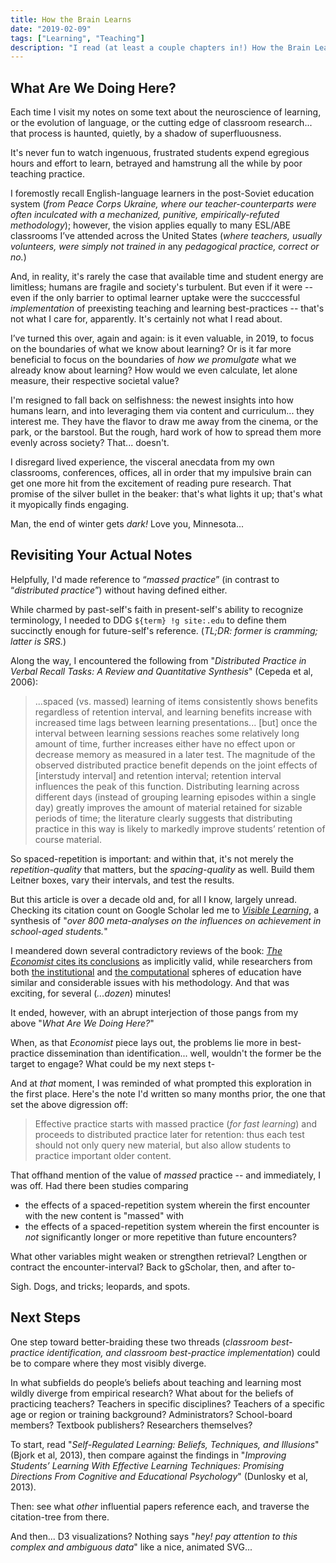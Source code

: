 ```yaml
---
title: How the Brain Learns
date: "2019-02-09"
tags: ["Learning", "Teaching"]
description: "I read (at least a couple chapters in!) How the Brain Learns; here's what I thought when rereading my notes."
---
```


## What Are We Doing Here?

Each time I visit my notes on some text about the neuroscience of learning, or the evolution of language, or the cutting edge of classroom research... that process is haunted, quietly, by a shadow of superfluousness.

It's never fun to watch ingenuous, frustrated students expend egregious hours and effort to learn, betrayed and hamstrung all the while by poor teaching practice.

I foremostly recall English-language learners in the post-Soviet education system (_from Peace Corps Ukraine, where our teacher-counterparts were often inculcated with a mechanized, punitive, empirically-refuted methodology_); however, the vision applies equally to many ESL/ABE classrooms I’ve attended across the United States (_where teachers, usually volunteers, were simply not trained in_ any _pedagogical practice, correct or no._)

And, in reality, it's rarely the case that available time and student energy are limitless; humans are fragile and society's turbulent. But even if it were -- even if the only barrier to optimal learner uptake were the succcessful _implementation_ of preexisting teaching and learning best-practices -- that's not what I care for, apparently. It's certainly not what I read about.

I’ve turned this over, again and again: is it even valuable, in 2019, to focus on the boundaries of what we know about learning? Or is it far more beneficial to focus on the boundaries of _how we promulgate_ what we already know about learning? How would we even calculate, let alone measure, their respective societal value?

I'm resigned to fall back on selfishness: the newest insights into how humans learn, and into leveraging them via content and curriculum... they interest me. They have the flavor to draw me away from the cinema, or the park, or the barstool. But the rough, hard work of how to spread them more evenly across society? That... doesn't.

I disregard lived experience, the visceral anecdata from my own classrooms, conferences, offices, all in order that my impulsive brain can get one more hit from the excitement of reading pure research. That promise of the silver bullet in the beaker: that's what lights it up; that's what it myopically finds engaging.

Man, the end of winter gets _dark!_ Love you, Minnesota...

## Revisiting Your Actual Notes

Helpfully, I'd made reference to “_massed practice_” (in contrast to “_distributed practice_”) without having defined either.

While charmed by past-self's faith in present-self's ability to recognize terminology, I needed to DDG `${term} !g site:.edu` to define them succinctly enough for future-self's reference. (_TL;DR: former is cramming; latter is SRS._)

Along the way, I encountered the following from "_Distributed Practice in Verbal Recall Tasks: A Review and Quantitative Synthesis_" (Cepeda et al, 2006):

> ...spaced (vs. massed) learning of items consistently shows benefits regardless of retention interval, and learning benefits increase with increased time lags between learning presentations... [but] once the interval between learning sessions reaches some relatively long amount of time, further increases either have no effect upon or decrease memory as measured in a later test. The magnitude of the observed distributed practice benefit depends on the joint effects of [interstudy interval] and retention interval; retention interval influences the peak of this function.
> Distributing learning across different days (instead of grouping learning episodes within a single day) greatly improves the amount of material retained for sizable periods of time; the literature clearly suggests that distributing practice in this way is likely to markedly improve students’ retention of course material.

So spaced-repetition is important: and within that, it's not merely the _repetition-quality_ that matters, but the _spacing-quality_ as well. Build them Leitner boxes, vary their intervals, and test the results.

But this article is over a decade old and, for all I know, largely unread. Checking its citation count on Google Scholar led me to [_Visible Learning_](https://www.taylorfrancis.com/books/9781134024124), a synthesis of "_over 800 meta-analyses on the influences on achievement in school-aged students._"

I meandered down several contradictory reviews of the book: [_The Economist_ cites its conclusions](https://www.economist.com/briefing/2016/06/11/teaching-the-teachers) as implicitly valid, while researchers from both [the institutional](https://robertslavinsblog.wordpress.com/2018/06/21/john-hattie-is-wrong/) and [the computational](https://academiccomputing.wordpress.com/2013/08/05/book-review-visible-learning/) spheres of education have similar and considerable issues with his methodology. And that was exciting, for several (_...dozen_) minutes!

It ended, however, with an abrupt interjection of those pangs from my above "_What Are We Doing Here?_"

When, as that _Economist_ piece lays out, the problems lie more in best-practice dissemination than identification... well, wouldn't the former be the target to engage? What could be my next steps t-

And at _that_ moment, I was reminded of what prompted this exploration in the first place. Here's the note I'd written so many months prior, the one that set the above digression off:

> Effective practice starts with massed practice (_for fast learning_) and proceeds to distributed practice later for retention: thus each test should not only query new material, but also allow students to practice important older content.

That offhand mention of the value of _massed_ practice -- and immediately, I was off. Had there been studies comparing

- the effects of a spaced-repetition system wherein the first encounter with the new content is "massed"
with
- the effects of a spaced-repetition system wherein the first encounter is _not_ significantly longer or more repetitive than future encounters?

What other variables might weaken or strengthen retrieval? Lengthen or contract the encounter-interval? Back to gScholar, then, and after to-

Sigh. Dogs, and tricks; leopards, and spots.

## Next Steps

One step toward better-braiding these two threads (_classroom best-practice identification, and classroom best-practice implementation_) could be to compare where they most visibly diverge.

In what subfields do people’s beliefs about teaching and learning most wildly diverge from empirical research? What about for the beliefs of practicing teachers? Teachers in specific disciplines? Teachers of a specific age or region or training background? Administrators? School-board members? Textbook publishers? Researchers themselves?

To start, read "_Self-Regulated Learning: Beliefs, Techniques, and Illusions_" (Bjork et al, 2013), then compare against the findings in "_Improving Students’ Learning With Effective Learning Techniques: Promising Directions From Cognitive and Educational Psychology_" (Dunlosky et al, 2013).

Then: see what _other_ influential papers reference each, and traverse the citation-tree from there.

And then... D3 visualizations? Nothing says "_hey! pay attention to this complex and ambiguous data_" like a nice, animated SVG...
